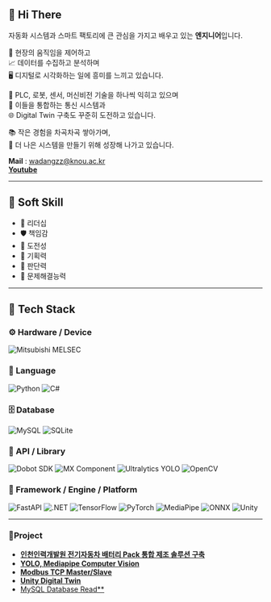 ## 👋 Hi There


자동화 시스템과 스마트 팩토리에 큰 관심을 가지고 배우고 있는 **엔지니어**입니다.
  
  
🔧 현장의 움직임을 제어하고  
📈 데이터를 수집하고 분석하며  
🖥️ 디지털로 시각화하는 일에 흥미를 느끼고 있습니다.  

  
🤖 PLC, 로봇, 센서, 머신비전 기술을 하나씩 익히고 있으며  
🔗 이들을 통합하는 통신 시스템과  
🌐 Digital Twin 구축도 꾸준히 도전하고 있습니다.  

  
📚 작은 경험을 차곡차곡 쌓아가며,  
🚀 더 나은 시스템을 만들기 위해 성장해 나가고 있습니다.  


**Mail** : wadangzz@knou.ac.kr   
[**Youtube**](https://youtube.com/@wadangzz-z1q?si=dLK3VqqjBkoOQOC3)

---

## 🔑 Soft Skill

- 👑 리더십
- 🛡️ 책임감
- 🚀 도전성
- 🧠 기획력
- 🎯 판단력
- 🧩 문제해결능력

---

## 🔧 Tech Stack

### ⚙️ Hardware / Device
![Mitsubishi MELSEC](https://img.shields.io/badge/MITSUBISHI_MELSEC-E60012?style=flat&logo=mitsubishi&logoColor=white)



### 🧩 Language
![Python](https://img.shields.io/badge/Python-3776AB?style=flat&logo=python&logoColor=white)
![C#](https://img.shields.io/badge/C%23-239120?style=flat&logo=dotnet&logoColor=white)


### 🗄️ Database
![MySQL](https://img.shields.io/badge/MySQL-4479A1?style=flat&logo=mysql&logoColor=white)
![SQLite](https://img.shields.io/badge/-SQLite-07405E?style=flat&logo=sqlite&logoColor=white)


### 🔌 API / Library
![Dobot SDK](https://img.shields.io/badge/Dobot_SDK-0082C8?style=flat&logo=usb&logoColor=white)
![MX Component](https://img.shields.io/badge/MX_Component-000000?style=flat&logo=mitsubishi&logoColor=white)
![Ultralytics YOLO](https://img.shields.io/badge/Ultralytics_YOLO-111F68?style=flat&logo=ultralytics&logoColor=white)
![OpenCV](https://img.shields.io/badge/OpenCV-5C3EE8?style=flat&logo=OpenCV&logoColor=white)

### 🧱 Framework / Engine / Platform
![FastAPI](https://img.shields.io/badge/FastAPI-009688?style=flat&logo=fastapi&logoColor=white)
![.NET](https://img.shields.io/badge/.NET-512BD4?style=flat&logo=dotnet&logoColor=white)
![TensorFlow](https://img.shields.io/badge/TensorFlow-FF6F00?style=flat&logo=tensorflow&logoColor=white)
![PyTorch](https://img.shields.io/badge/PyTorch-EE4C2C?style=flat&logo=pytorch&logoColor=white)
![MediaPipe](https://img.shields.io/badge/-MediaPipe-0097A7?style=flat&logo=mediapipe&logoColor=white)
![ONNX](https://img.shields.io/badge/ONNX-005CED?style=flat&logo=onnx&logoColor=white)
![Unity](https://img.shields.io/badge/Unity-000000?style=flat&logo=unity&logoColor=white)

---

### 🤝Project
- [**인천인력개발원 전기자동차 배터리 Pack 통합 제조 솔루션 구축**](https://github.com/Wadangzz/Project)
- [**YOLO, Mediapipe Computer Vision**](https://github.com/Wadangzz/cv_gpu)
- [**Modbus TCP Master/Slave**](https://github.com/Wadangzz/PLC_NModbus)
- [**Unity Digital Twin**](https://github.com/Wadangzz/Final_DT)
- [MySQL Database Read**](https://github.com/Wadangzz/DataBase)
